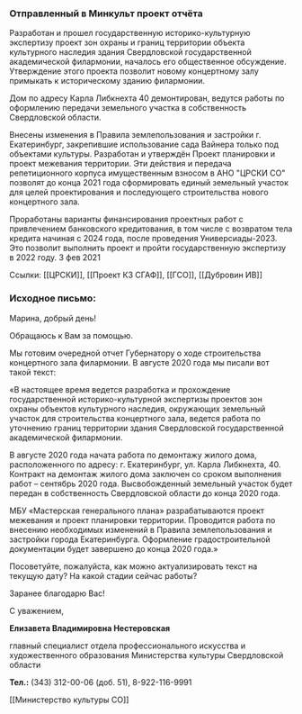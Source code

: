 
### Отправленный в Минкульт проект отчёта

Разработан и прошел государственную историко-культурную экспертизу проект зон охраны и границ территории объекта культурного наследия здания Свердловской государственной академической филармонии, началось его общественное обсуждение.  Утверждение этого проекта позволит новому концертному залу примыкать к историческому зданию филармонии.

Дом по адресу Карла Либкнехта 40 демонтирован, ведутся работы по оформлению передачи земельного участка в собственность Свердловской области. 

Внесены изменения в Правила землепользования и застройки г. Екатеринбург, закрепившие использование сада Вайнера только под объектами культуры. Разработан и утверждён Проект планировки и проект межевания территории. Эти действия и передача репетиционного корпуса имущественным взносом в АНО "ЦРСКИ СО" позволят до конца 2021 года сформировать единый земельный участок для целей проектирования и последующего строительства нового концертного зала.

Проработаны варианты финансирования проектных работ с привлечением банковского кредитования, в том числе с возвратом тела кредита начиная с 2024 года, после проведения Универсиады-2023. Это позволит выполнить проект и пройти государственную экспертизу в 2022 году.
3 фев 2021

Ссылки:
[[ЦРСКИ]], [[Проект КЗ СГАФ]], [[ГСО]], [[Дубровин ИВ]]


### Исходное письмо:
Марина, добрый день!

Обращаюсь к Вам за помощью.

Мы готовим очередной отчет Губернатору о ходе строительства концертного зала филармонии. В августе 2020 года мы писали вот такой текст:

«В настоящее время ведется разработка и прохождение государственной историко-культурной экспертизы проектов зон охраны объектов культурного наследия, окружающих земельный участок для строительства концертного зала, ведется работа по уточнению границ территории здания Свердловской государственной академической филармонии.

В августе 2020 года начата работа по демонтажу жилого дома, расположенного по адресу: г. Екатеринбург, ул. Карла Либкнехта, 40. Контракт на демонтаж жилого дома заключен со сроком выполнения работ – сентябрь 2020 года. Высвобожденный земельный участок будет передан в собственность Свердловской области до конца 2020 года.

МБУ «Мастерская генерального плана» разрабатываются проект межевания и проект планировки территории. Проводится работа по внесению необходимых изменений в Правила землепользования и застройки города Екатеринбурга. Оформление градостроительной документации будет завершено до конца 2020 года.»

Посоветуйте, пожалуйста, как можно актуализировать текст на текущую дату? На какой стадии сейчас работы?

Заранее благодарю Вас!

С уважением,

**Елизавета Владимировна Нестеровская**

главный специалист отдела профессионального искусства и художественного образования Министерства культуры Свердловской области

**Тел.:** (343) 312-00-06 (доб. 51), 8-922-116-9991

[[Министерство культуры СО]]